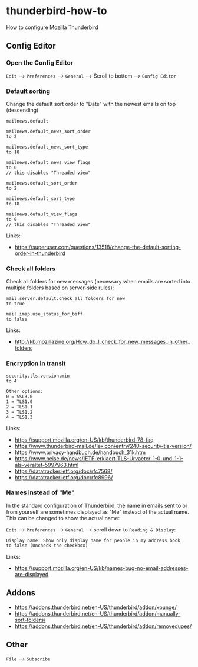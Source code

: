 # thunderbird-how-to
How to configure Mozilla Thunderbird

## Config Editor

### Open the Config Editor
`Edit` --> `Preferences` --> `General` --> Scroll to bottom --> `Config Editor`

### Default sorting
Change the default sort order to "Date" with the newest emails on top (descending)
```
mailnews.default

mailnews.default_news_sort_order
to 2

mailnews.default_news_sort_type
to 18

mailnews.default_news_view_flags
to 0
// this disables "Threaded view"

mailnews.default_sort_order
to 2

mailnews.default_sort_type
to 18

mailnews.default_view_flags
to 0
// this disables "Threaded view"
```

Links:
- https://superuser.com/questions/13518/change-the-default-sorting-order-in-thunderbird

### Check all folders
Check all folders for new messages (necessary when emails are sorted into multiple folders based on server-side rules):
```
mail.server.default.check_all_folders_for_new
to true

mail.imap.use_status_for_biff
to false
```

Links:
- http://kb.mozillazine.org/How_do_I_check_for_new_messages_in_other_folders

### Encryption in transit
```
security.tls.version.min
to 4

Other options:
0 = SSL3.0
1 = TLS1.0
2 = TLS1.1
3 = TLS1.2
4 = TLS1.3
```

Links:
- https://support.mozilla.org/en-US/kb/thunderbird-78-faq
- https://www.thunderbird-mail.de/lexicon/entry/240-security-tls-version/
- https://www.privacy-handbuch.de/handbuch_31k.htm
- https://www.heise.de/news/IETF-erklaert-TLS-Urvaeter-1-0-und-1-1-als-veraltet-5997963.html
- https://datatracker.ietf.org/doc/rfc7568/
- https://datatracker.ietf.org/doc/rfc8996/

### Names instead of "Me"
In the standard configuration of Thunderbird, the name in emails sent to or from yourself are sometimes displayed as "Me" instead of the actual name. This can be changed to show the actual name:

`Edit` --> `Preferences` --> `General` --> scroll down to `Reading & Display`:
```
Display name: Show only display name for people in my address book
to false (Uncheck the checkbox)
```

Links:
- https://support.mozilla.org/en-US/kb/names-bug-no-email-addresses-are-displayed

## Addons
- https://addons.thunderbird.net/en-US/thunderbird/addon/xpunge/
- https://addons.thunderbird.net/en-US/thunderbird/addon/manually-sort-folders/
- https://addons.thunderbird.net/en-US/thunderbird/addon/removedupes/


## Other
`File` --> `Subscribe`
